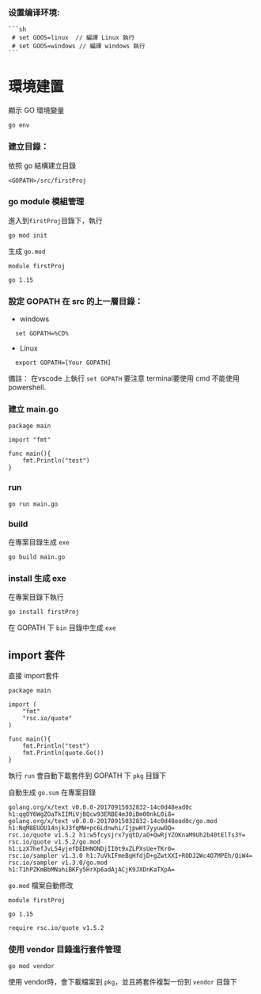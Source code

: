 
### 设置编译环境:

    ```sh
     # set GOOS=linux  // 編譯 Linux 執行
     # set GOOS=windows // 編譯 windows 執行
    ```


# 環境建置  

顯示 GO 環境變量  

    go env  

### 建立目錄：

依照 go 結構建立目錄

`<GOPATH>/src/firstProj`

### go module 模組管理  

進入到`firstProj`目錄下，執行  

    go mod init

生成 `go.mod`  

    module firstProj

    go 1.15

### 設定 GOPATH 在 src 的上一層目錄：

 - windows

```
  set GOPATH=%CD%
```

 - Linux

```
  export GOPATH=[Your GOPATH]
```

備註： 在vscode 上執行 `set GOPATH` 要注意 terminal要使用 cmd 不能使用 powershell.

### 建立 main.go  

    package main

    import "fmt"

    func main(){
        fmt.Println("test")
    }

### run 

    go run main.go  

### build  

在專案目錄生成 `exe`  

    go build main.go

### install 生成 exe  

在專案目錄下執行  

    go install firstProj  

在 GOPATH 下 `bin` 目錄中生成 `exe`  

## import 套件  

直接 import套件  

    package main

    import (
        "fmt"
        "rsc.io/quote"
    )

    func main(){
        fmt.Println("test")
        fmt.Println(quote.Go())
    }

執行 `run` 會自動下載套件到 GOPATH 下 `pkg` 目錄下  

自動生成 `go.sum` 在專案目錄  

    golang.org/x/text v0.0.0-20170915032832-14c0d48ead0c h1:qgOY6WgZOaTkIIMiVjBQcw93ERBE4m30iBm00nkL0i8=
    golang.org/x/text v0.0.0-20170915032832-14c0d48ead0c/go.mod h1:NqM8EUOU14njkJ3fqMW+pc6Ldnwhi/IjpwHt7yyuwOQ=
    rsc.io/quote v1.5.2 h1:w5fcysjrx7yqtD/aO+QwRjYZOKnaM9Uh2b40tElTs3Y=
    rsc.io/quote v1.5.2/go.mod h1:LzX7hefJvL54yjefDEDHNONDjII0t9xZLPXsUe+TKr0=
    rsc.io/sampler v1.3.0 h1:7uVkIFmeBqHfdjD+gZwtXXI+RODJ2Wc4O7MPEh/QiW4=
    rsc.io/sampler v1.3.0/go.mod h1:T1hPZKmBbMNahiBKFy5HrXp6adAjACjK9JXDnKaTXpA=

`go.mod` 檔案自動修改  

    module firstProj

    go 1.15

    require rsc.io/quote v1.5.2


### 使用 vendor 目錄進行套件管理  

    go mod vendor  

使用 vendor時，會下載檔案到 `pkg`，並且將套件複製一份到 `vendor` 目錄下  
